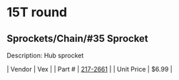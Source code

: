 # 15T round
## Sprockets/Chain/#35 Sprocket
Description: 	Hub sprocket 

| Vendor | Vex | 
| Part # | [217-2661](http://www.vexrobotics.com/vexpro/motion/sprockets-and-chain/35-sprockets.html) | 
| Unit Price | $6.99 | 
